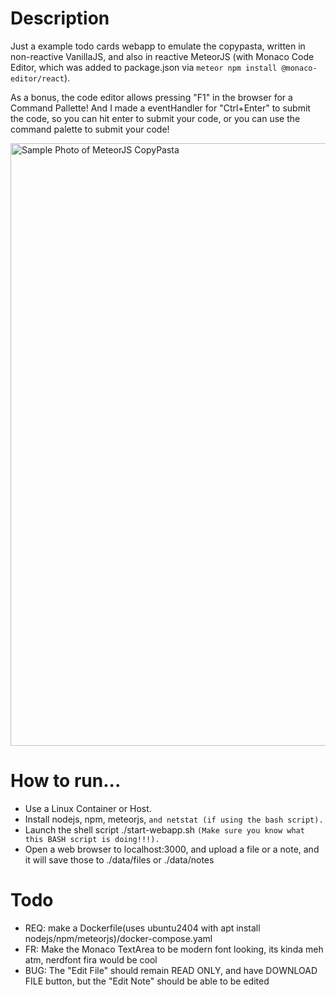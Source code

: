 # Description
Just a example todo cards webapp to emulate the copypasta, written in non-reactive VanillaJS, and also in reactive MeteorJS (with Monaco Code Editor, which was added to package.json via `meteor npm install @monaco-editor/react`). 

As a bonus, the code editor allows pressing "F1" in the browser for a Command Pallette! And I made a eventHandler for "Ctrl+Enter" to submit the code, so you can hit enter to submit your code, or you can use the command palette to submit your code!

<img width="964" alt="Sample Photo of MeteorJS CopyPasta" src="https://github-production-user-asset-6210df.s3.amazonaws.com/42163211/387186855-9c5f0701-3cfc-4a43-aab0-0fb6129e9db8.png?X-Amz-Algorithm=AWS4-HMAC-SHA256&X-Amz-Credential=AKIAVCODYLSA53PQK4ZA%2F20241118%2Fus-east-1%2Fs3%2Faws4_request&X-Amz-Date=20241118T110036Z&X-Amz-Expires=300&X-Amz-Signature=0548424ff937afc095d5468f6c5970604f8c9658eb0e318fe6527b78fba889cd&X-Amz-SignedHeaders=host">

# How to run...
* Use a Linux Container or Host.
* Install nodejs, npm, meteorjs, `and netstat (if using the bash script).`
* Launch the shell script ./start-webapp.sh `(Make sure you know what this BASH script is doing!!!).`
* Open a web browser to localhost:3000, and upload a file or a note, and it will save those to ./data/files or ./data/notes

# Todo
* REQ: make a Dockerfile(uses ubuntu2404 with apt install nodejs/npm/meteorjs)/docker-compose.yaml
* FR: Make the Monaco TextArea to be modern font looking, its kinda meh atm, nerdfont fira would be cool
* BUG: The "Edit File" should remain READ ONLY, and have DOWNLOAD FILE button, but the "Edit Note" should be able to be edited